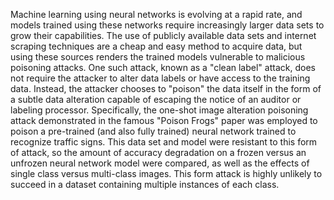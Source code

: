 Machine learning using neural networks is evolving at a rapid rate, and
models trained using these networks require increasingly larger data sets to
grow their capabilities. The use of publicly available data sets and internet
scraping techniques are a cheap and easy method to acquire data, but using
these sources renders the trained models vulnerable to malicious poisoning
attacks. One such attack, known as a "clean label" attack, does not require
the attacker to alter data labels or have access to the training data. Instead,
the attacker chooses to "poison" the data itself in the form of a subtle data
alteration capable of escaping the notice of an auditor or labeling processor.
Specifically, the one-shot image alteration poisoning attack demonstrated
in the famous "Poison Frogs" paper was employed to poison a pre-trained
(and also fully trained) neural network trained to recognize traffic signs. This
data set and model were resistant to this form of attack, so the amount of
accuracy degradation on a frozen versus an unfrozen neural network model
were compared, as well as the effects of single class versus multi-class images.
This form attack is highly unlikely to succeed in a dataset containing multiple
instances of each class.
